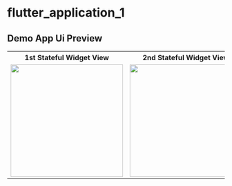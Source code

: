 # flutter_application_1

## Demo App Ui Preview


<table>
  
  
<tr>                    
<th> 1st Stateful Widget View</th>
<th> 2nd Stateful Widget View</th
</tr>  
  
  
  
<tr>


 <td>
  <img src="https://github.com/yasin9064/flutter_application_1/assets/108936278/c3576376-6e0b-410d-8970-beef526a8518" width="260"/>
 </td>

 <td>
  <img src="https://github.com/yasin9064/flutter_application_1/assets/108936278/6a8be80f-34c1-4735-b9e1-f78759eea2a8" width="260"/>
 </td>

</tr>



</table>





<table>
